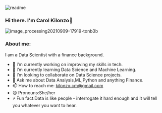 
![readme](https://user-images.githubusercontent.com/117171052/213993128-219d90a2-63be-4c10-84a7-defc87b2fb42.png)



### Hi there. I'm Carol Kilonzo👋


![image_processing20210909-17919-tonb3b](https://user-images.githubusercontent.com/117171052/213992875-95cb2a60-af85-458d-b618-6b10b9373b51.gif)



### About me:

I am a Data Scientist with a finance background.

- 🔭 I’m currently working on improving my skills in tech.
- 🌱 I’m currently learning  Data Science and Machine Learning. 
- 👯 I’m looking to collaborate on Data Science projects.    
- 💬 Ask me about Data Analysis,ML,Python and anything Finance.
- 📫 How to reach me: kilonzo.cm@gmail.com
- 😄 Pronouns:She/her
- ⚡ Fun fact:Data is like people - interrogate it hard enough and it will tell you whatever you want to hear.

<!--
**CMK19/CMK19** is a ✨ _special_ ✨ repository because its `README.md` (this file) appears on your GitHub profile.

Here are some ideas to get you started:

- 🔭 I’m currently working on improving my skills in tech.
- 🌱 I’m currently learning  Data Science and Machine Learning.
- 👯 I’m looking to collaborate on Data Science projects.
- 💬 Ask me about Data Analysis,ML and Python...
- 📫 How to reach me: kilonzo.cm@gmail.com
- 😄 Pronouns:She/her
- ⚡ Fun fact: Why should you take a data scientist with you into the jungle? Answer: They can take care of Python problems.
-->
